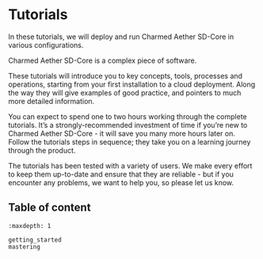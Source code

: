 # Tutorials

In these tutorials, we will deploy and run Charmed Aether SD-Core in various configurations.

Charmed Aether SD-Core is a complex piece of software.

These tutorials will introduce you to key concepts, tools, processes and
operations, starting from your first installation to a cloud deployment.
Along the way they will give examples of good practice, and pointers to much
more detailed information.

You can expect to spend one to two hours working through the complete
tutorials. It’s a strongly-recommended investment of time if you’re new to
Charmed Aether SD-Core - it will save you many more hours later on. Follow the
tutorials steps in sequence; they take you on a learning journey through the
product.

The tutorials has been tested with a variety of users. We make every effort to
keep them up-to-date and ensure that they are reliable - but if you encounter any
problems, we want to help you, so please let us know.

## Table of content

```{toctree}
:maxdepth: 1

getting_started
mastering
```
